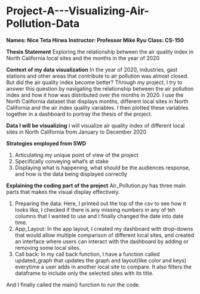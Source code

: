 # Project-A---Visualizing-Air-Pollution-Data

**Names: Nice Teta Hirwa**
**Instructor: Professor Mike Ryu**
**Class: CS-150**

**Thesis Statement**
Exploring the relationship between the air quality index in North California local sites and the months in the year of 2020

**Context of my data visualization**
In the year of 2020, industries, gast stations and other areas that contribute to air pollution was almost closed.
But did the air quality index become better? Through my project, I try to answer this question by navigating the relationship between the
air pollution index and how it how was distributed over the months in 2020. I use the North California dataset that displays months, different local 
sites in North California and the air index quality variables. I then plotted these variables together in a dashboard to portray the thesis of the project.

**Data I will be visualizing**
I will visualize air quality index of different local sites in North California from January to December 2020

**Strategies employed from SWD**
1.  Articulating my unique point of view of the project
2. Specifically conveying what’s at stake
3. Displaying what is happening, what should be the audiences response, and how is the data being displayed correctly

**Explaining the coding part of the project**
Air_Pollution.py has three main parts that makes the visual display effectively. 
1. Preparing the data: Here, I printed out the top of the csv to see how it looks like, I checked if there is any missing numbers in any of teh columns that I wanted to use
and I finally changed the date into date time. 
2. App_Layout: In the app layout, I created my dashboard with drop-downs that would allow multiple comparison of different 
local sites, and created an interface where users can interact with the dashboard by adding or removing some local sites.
3. Call back: In my call back function, I have a function called updated_graph that updates the graph and layout(like color and keys) everytime a user adds in another local site to compare. It also
filters the dataframe to include only the selected sites with its title. 

And I finally called the main() function to run the code.

